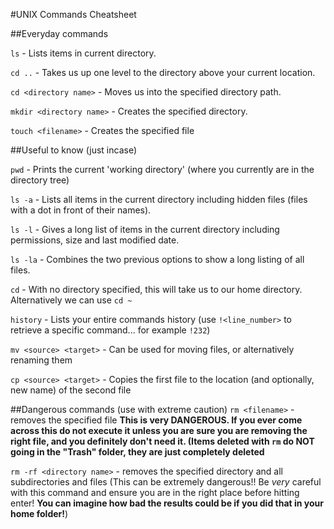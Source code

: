 #UNIX Commands Cheatsheet

##Everyday commands

`ls` - Lists items in current directory.

`cd ..` - Takes us up one level to the directory above your current location.

`cd <directory name>` - Moves us into the specified directory path.

`mkdir <directory name>` - Creates the specified directory.

`touch <filename>` - Creates the specified file

##Useful to know (just incase)

`pwd` - Prints the current 'working directory' (where you currently are in the directory tree)

`ls -a` - Lists all items in the current directory including hidden files (files with a dot in front of their names).

`ls -l` - Gives a long list of items in the current directory including permissions, size and last modified date.

`ls -la` - Combines the two previous options to show a long listing of all files.

`cd` - With no directory specified, this will take us to our home directory. Alternatively we can use `cd ~`

`history` - Lists your entire commands history (use `!<line_number>` to retrieve a specific command... for example `!232`)

`mv <source> <target>` - Can be used for moving files, or alternatively renaming them

`cp <source> <target>` - Copies the first file to the location (and optionally, new name) of the second file


##Dangerous commands (use with extreme caution)
`rm <filename>` - removes the specified file **This is very DANGEROUS. If you ever come across this do not execute it unless you are sure you are removing the right file, and you definitely don't need it. (Items deleted with `rm` do NOT going in the "Trash" folder, they are just completely deleted**

`rm -rf <directory name>` - removes the specified directory and all subdirectories and files (This can be extremely dangerous!! Be _very_ careful with this command and ensure you are in the right place before hitting enter! **You can imagine how bad the results could be if you did that in your home folder!**)